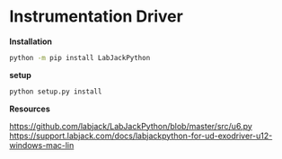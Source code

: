 # Instrumentation Driver


**Installation**
```bash
python -m pip install LabJackPython
```

**setup**
```bash 
python setup.py install
```

**Resources**

https://github.com/labjack/LabJackPython/blob/master/src/u6.py
https://support.labjack.com/docs/labjackpython-for-ud-exodriver-u12-windows-mac-lin
